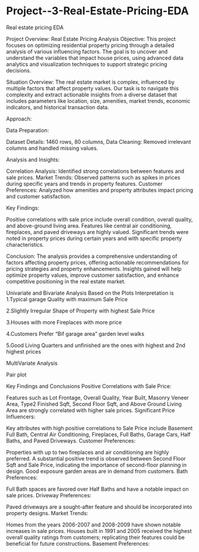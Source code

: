 # Project--3-Real-Estate-Pricing-EDA
Real estate pricing EDA

Project Overview: Real Estate Pricing Analysis
Objective: This project focuses on optimizing residential property pricing through a detailed analysis of various influencing factors. The goal is to uncover and understand the variables that impact house prices, using advanced data analytics and visualization techniques to support strategic pricing decisions.

Situation Overview: The real estate market is complex, influenced by multiple factors that affect property values. Our task is to navigate this complexity and extract actionable insights from a diverse dataset that includes parameters like location, size, amenities, market trends, economic indicators, and historical transaction data.

Approach:

Data Preparation:

Dataset Details: 1460 rows, 80 columns,
Data Cleaning: Removed irrelevant columns and handled missing values.

Analysis and Insights:

Correlation Analysis: Identified strong correlations between features and sale prices.
Market Trends: Observed patterns such as spikes in prices during specific years and trends in property features.
Customer Preferences: Analyzed how amenities and property attributes impact pricing and customer satisfaction.

Key Findings:

Positive correlations with sale price include overall condition, overall quality, and above-ground living area.
Features like central air conditioning, fireplaces, and paved driveways are highly valued.
Significant trends were noted in property prices during certain years and with specific property characteristics.


Conclusion: The analysis provides a comprehensive understanding of factors affecting property prices, offering actionable recommendations for pricing strategies and property enhancements. Insights gained will help optimize property values, improve customer satisfaction, and enhance competitive positioning in the real estate market.

Univariate and Bivariate Analysis
Based on the Plots Interpretation is
1.Typical garage Quality with maximum Sale Price

2.Slightly Irregular Shape of Property with highest Sale Price

3.Houses with more Fireplaces with more price

4.Customers Prefer “Bif garage area” garden level walks

5.Good Living Quarters and unfinished are the ones with highest and 2nd highest prices


MultiVariate Analysis 

Pair plot 


Key Findings and Conclusions
Positive Correlations with Sale Price:

Features such as Lot Frontage, Overall Quality, Year Built, Masonry Veneer Area, Type2 Finished Sqft, Second Floor Sqft, and Above Ground Living Area are strongly correlated with higher sale prices.
Significant Price Influencers:

Key attributes with high positive correlations to Sale Price include Basement Full Bath, Central Air Conditioning, Fireplaces, Full Baths, Garage Cars, Half Baths, and Paved Driveways.
Customer Preferences:

Properties with up to two fireplaces and air conditioning are highly preferred.
A substantial positive trend is observed between Second Floor Sqft and Sale Price, indicating the importance of second-floor planning in design.
Good exposure garden areas are in demand from customers.
Bath Preferences:

Full Bath spaces are favored over Half Baths and have a notable impact on sale prices.
Driveway Preferences:

Paved driveways are a sought-after feature and should be incorporated into property designs.
Market Trends:

Homes from the years 2006-2007 and 2008-2009 have shown notable increases in sale prices.
Houses built in 1991 and 2005 received the highest overall quality ratings from customers; replicating their features could be beneficial for future constructions.
Basement Preferences:
